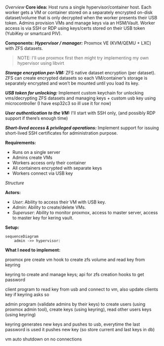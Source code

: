 *Overview*
**Core idea:** 
Host runs a single hypervisor/container host. Each worker gets a VM or container stored on a separately encrypted on-disk dataset/volume that is only decrypted when the worker presents their USB token. Admins provision VMs and manage keys via an HSM/Vault. Worker access is via SSH or RDP using keys/certs stored on their USB token (YubiKey or smartcard PIV).

**Components:**
***Hypervisor / manager:***
Proxmox VE (KVM/QEMU + LXC) with ZFS datasets.
> NOTE: I'll use proxmox first then might try implementing my own hypervisor using libvirt

***Storage encryption per-VM:***
ZFS native dataset encryption (per dataset). ZFS can create encrypted datasets so each VM/container’s storage is separately encrypted and won’t be mounted until you load its key.

***USB token for unlocking:*** 
Implement custom keychain for unlocking vms/decrypting ZFS datasets and managing keys + custom usb key using microcontroller (I have esp32c3 so ill use it for now)

***User authentication to the VM:***
I'll start with SSH only, (and possibly RDP support if there’s enough time)

***Short-lived access & privileged operations:***
Implement support for issuing short-lived SSH certificates for administration purpose.

**Requirements:**
- Runs on a single server
- Admins create VMs
- Workers access only their container
- All containers encrypted with separate keys
- Workers connect via USB key

*Structure*

**Actors:**
- _User_: Ability to access their VM with USB key.
- _Admin_: Ability to create/delete VMs.
- _Superuser_: Ability to monitor proxmox, access to master server, access to master key for kering vault.

**Setup:**

```mermaid
sequenceDiagram
    admin ->> hypervisor: 
```

**What I need to implement:**

proxmox pre create vm hook to create zfs volume and read key from keyring

keyring to create and manage keys; api for zfs creation hooks to get password

client program to read key from usb and connect to vm, also update clients key if keyring asks so

admin program (validate admins by their keys) to create users (using proxmox admin tool), create keys (using keyring), read other users keys (using keyring)

keyring generates new keys and pushes to usb, everytime the last password is used it pushes new key (so store current and last keys in db)

vm auto shutdown on no connections
